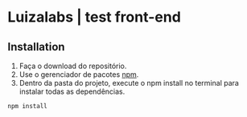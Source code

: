 # Luizalabs | test front-end

## Installation

1. Faça o download do repositório.
2. Use o gerenciador de pacotes [npm](https://www.npmjs.com/).
3. Dentro da pasta do projeto, execute o npm install no terminal para instalar todas as dependências.
```bash
npm install
```
